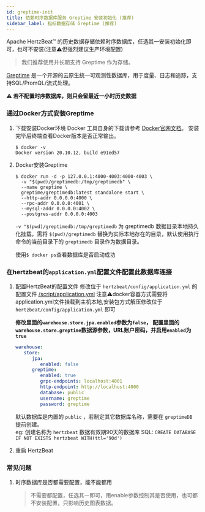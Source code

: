 ```yaml
---
id: greptime-init  
title: 依赖时序数据库服务 Greptime 安装初始化 (推荐)
sidebar_label: 指标数据存储 Greptime (推荐)
---
```


Apache HertzBeat™ 的历史数据存储依赖时序数据库，任选其一安装初始化即可，也可不安装(注意⚠️但强烈建议生产环境配置)

> 我们推荐使用并长期支持 Greptime 作为存储。

[Greptime](https://github.com/GreptimeTeam/greptimedb) 是一个开源的云原生统一可观测性数据库，用于度量、日志和追踪，支持SQL/PromQL/流式处理。

**⚠️ 若不配置时序数据库，则只会留最近一小时历史数据**

### 通过Docker方式安装Greptime

1. 下载安装Docker环境
Docker 工具自身的下载请参考 [Docker官网文档](https://docs.docker.com/get-docker/)。
安装完毕后终端查看Docker版本是否正常输出。

   ```shell
   $ docker -v
   Docker version 20.10.12, build e91ed57
   ```

2. Docker安装Greptime

   ```shell
   $ docker run -d -p 127.0.0.1:4000-4003:4000-4003 \
     -v "$(pwd)/greptimedb:/tmp/greptimedb" \
     --name greptime \
     greptime/greptimedb:latest standalone start \
     --http-addr 0.0.0.0:4000 \
     --rpc-addr 0.0.0.0:4001 \
     --mysql-addr 0.0.0.0:4002 \
     --postgres-addr 0.0.0.0:4003
   ```

   `-v "$(pwd)/greptimedb:/tmp/greptimedb` 为 greptimedb 数据目录本地持久化挂载，需将 `$(pwd)/greptimedb` 替换为实际本地存在的目录，默认使用执行命令的当前目录下的 `greptimedb` 目录作为数据目录。

   使用```$ docker ps```查看数据库是否启动成功

### 在hertzbeat的`application.yml`配置文件配置此数据库连接

1. 配置HertzBeat的配置文件
   修改位于 `hertzbeat/config/application.yml` 的配置文件 [/script/application.yml](https://github.com/apache/hertzbeat/raw/master/script/application.yml)
   注意⚠️docker容器方式需要将application.yml文件挂载到主机本地,安装包方式解压修改位于 `hertzbeat/config/application.yml` 即可

   **修改里面的`warehouse.store.jpa.enabled`参数为`false`， 配置里面的`warehouse.store.greptime`数据源参数，URL账户密码，并启用`enabled`为`true`**

   ```yaml
   warehouse:
      store:
         jpa:
            enabled: false
         greptime:
            enabled: true
            grpc-endpoints: localhost:4001
            http-endpoint: http://localhost:4000
            database: public
            username: greptime
            password: greptime
   ```

   默认数据库是内置的  `public` ，若制定其它数据库名称，需要在 `greptimeDB` 提前创建。  
   eg: 创建名称为 `hertzbeat` 数据有效期90天的数据库 SQL: `CREATE DATABASE IF NOT EXISTS hertzbeat WITH(ttl='90d')`

2. 重启 HertzBeat

### 常见问题

1. 时序数据库是否都需要配置，能不能都用

   > 不需要都配置，任选其一即可，用enable参数控制其是否使用，也可都不安装配置，只影响历史图表数据。
